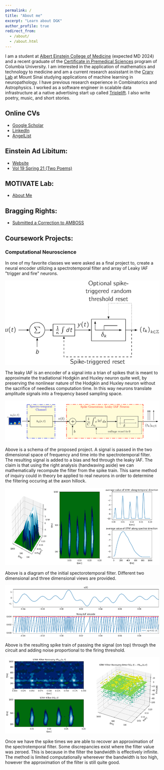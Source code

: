 ```yaml
---
permalink: /
title: "About me"
excerpt: "Learn about DGK"
author_profile: true
redirect_from: 
  - /about/
  - /about.html
---
```


I am a student at [Albert Einstein College of Medicine](https://einsteinmed.edu/) (expected MD 2024) and a recent graduate of the [Certificate in Premedical Sciences](https://gs.columbia.edu/content/postbac-premed-program) program of Columbia University. I am interested in the application of mathematics and technology to medicine and am a current research assisstant in the [Crary Lab](http://www.crarylab.org/home.html) at Mount Sinai studying applications of machine learning in neuropathology. I have previous research experience in Combinatorics and Astrophysics. I worked as a software engineer in scalable data infrastructure at a native advertising start up called [Triplelift](https://triplelift.com/). I also write poetry, music, and short stories. 

## Online CVs 
* [Google Scholar](https://scholar.google.com/citations?user=A_xgHTAAAAAJ&hl=en&oi=ao)
* [LinkedIn](https://www.linkedin.com/in/daniel-koenigsberg) 
* [AngelList](https://angel.co/daniel-koenigsberg) 

## Einstein Ad Libitum: 
* [Website](https://www.einsteinmed.edu/students/clubs/ad-libitum/default.aspx?id=15486) 
* [Vol 19 Spring 21 (Two Poems)](https://www.einsteinmed.edu/docs/Students/Clubs/Ad-libitum/ad-libitum-2021.pdf) 

## MOTIVATE Lab: 
* [About Me](https://med.nyu.edu/jaylab/team-alumni) 

## Bragging Rights: 
* [Submitted a Correction to AMBOSS](/files/AmbossProof.png)

## Coursework Projects: 

### Computational Neuroscience 

In one of my favorite classes we were asked as a final project to, create a neural encoder utilizing a spectrotemporal filter and array of Leaky IAF "trigger and fire" neurons. 

<p align="center">
  <img src="/images/tem-iaf-rt.png">
</p>

The leaky IAF is an encoder of a signal into a trian of spikes that is meant to approximate the tradiational Hodgkin and Huxley neuron quite well, by preserving the nonlinear nature of the Hodgkin and Huxley neuron without the sacrifice of needless computation time. In this way neurons translate amplitude signals into a frequency based sampling space. 

<p align="center">
  <img src="/images/CircuitEncoder.png">
</p> 

Above is a schema of the proposed project. A signal is passed in the two dimensional space of frequency and time into the spectrotemporal filter. The resulting signal is added to a bias and fed through the leaky IAF. The claim is that using the right analysis (handwaving aside) we can mathematically recompute the filter from the spike train. This same method of inquiry could in theory be applied to real neurons in order to determine the filtering occuring at the axon hillock. 

<p align="center">
  <img src="/images/STRF%20Initial%20Filter.png">
</p>

Above is a diagram of the initial spectorotemporal filter. Different two dimensional and three dimensional views are provided. 

<p align="center">
  <img src="/images/LeakyIAFEncoding.png">
</p>

Above is the resulting spike train of passing the signal (on top) through the circuit and adding noise proportional to the firing threshold. 

<p align="center">
  <img src="/images/RecoveredFilter.png">
</p>

Once we have the spike times we are able to recover an approximation of the spectrotemporal filter. Some discrepancies exist where the filter value was zeroed. This is because in the filter the bandwidth is effectively infinite. The method is limited computationally whereever the bandwidth is too high, however the approximation of the filter is still quite good. 
